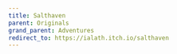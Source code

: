 ```yaml
---
title: Salthaven
parent: Originals
grand_parent: Adventures
redirect_to: https://ialath.itch.io/salthaven
---
```

